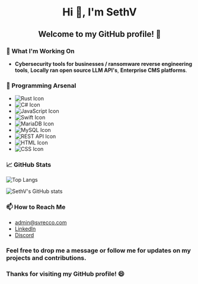 # <p align="center">Hi 👋, I'm SethV</p>
## <p align="center">Welcome to my GitHub profile! 🎉</p>


### 🔭 What I'm Working On

- **Cybersecurity tools for businesses  / ransomware reverse engineering tools**, **Locally ran open source LLM API's**, **Enterprise CMS platforms**.

### 🌱 Programming Arsenal

- ![Rust Icon](https://img.shields.io/badge/Rust-000000?style=for-the-badge&logo=rust&logoColor=white)
- ![C# Icon](https://img.shields.io/badge/C%23-239120?style=for-the-badge&logo=c-sharp)
- ![JavaScript Icon](https://img.shields.io/badge/JavaScript-F7DF1E?style=for-the-badge&logo=javascript&logoColor=black)
- ![Swift Icon](https://img.shields.io/badge/Swift-FFAC45?style=for-the-badge&logo=swift&logoColor=white)
- ![MariaDB Icon](https://img.shields.io/badge/MariaDB-003545?style=for-the-badge&logo=mariadb)
- ![MySQL Icon](https://img.shields.io/badge/MySQL-4479A1?style=for-the-badge&logo=mysql&logoColor=white)
- ![REST API Icon](https://img.shields.io/badge/REST%20API-0096D3?style=for-the-badge&logo=rest-api)
- ![HTML Icon](https://img.shields.io/badge/HTML-E34F26?style=for-the-badge&logo=html5&logoColor=white)
- ![CSS Icon](https://img.shields.io/badge/CSS-1572B6?style=for-the-badge&logo=css3&logoColor=white)

### 📈 GitHub Stats

![Top Langs](https://github-readme-stats.vercel.app/api/top-langs/?username=SVRECCO&show_icons=true&theme=onedark&layout=compact)

![SethV's GitHub stats](https://github-readme-stats.vercel.app/api?username=SVRECCO&show_icons=true&theme=onedark&show=stars,commits,issues,contribs)

### 📫 How to Reach Me

- admin@svrecco.com
- [LinkedIn](https://www.linkedin.com/in/therealsethv/) 
- [Discord](Discord.gg/SVRECCO)

### Feel free to drop me a message or follow me for updates on my projects and contributions.
### Thanks for visiting my GitHub profile! 😄
